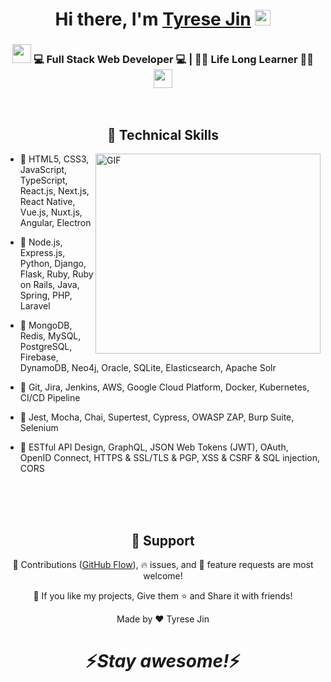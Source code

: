 <div align="center">
   <h1>Hi there, I'm <a href="#">Tyrese Jin</a> <img src="https://media.giphy.com/media/hvRJCLFzcasrR4ia7z/giphy.gif" width="25px"> </h1>
</div>



<div align="center">
<h3><img src="https://media.giphy.com/media/WUlplcMpOCEmTGBtBW/giphy.gif" width="30"> 💻 Full Stack Web Developer 💻 | 👨‍⚖️ Life Long Learner 👨‍⚖️ <img src="https://media.giphy.com/media/WUlplcMpOCEmTGBtBW/giphy.gif" width="30"></h3>
</div>

<br />

<h2 align="center">🌟 Technical Skills</h2>

<img align="right" height="320px" width="360px" alt="GIF" src="https://media.giphy.com/media/3FjEPbKqEPhPpmC8uY/giphy.gif" />

 - 🥀 HTML5, CSS3, JavaScript, TypeScript, React.js, Next.js, React Native, Vue.js, Nuxt.js, Angular, Electron
 
 - 🚀 Node.js, Express.js, Python, Django, Flask, Ruby, Ruby on Rails, Java, Spring, PHP, Laravel
 
 - 🏰 MongoDB, Redis, MySQL, PostgreSQL, Firebase, DynamoDB, Neo4j, Oracle, SQLite, Elasticsearch, Apache Solr
  
 - 🛫 Git, Jira, Jenkins, AWS, Google Cloud Platform, Docker, Kubernetes, CI/CD Pipeline
 
 - 🔭 Jest, Mocha, Chai, Supertest, Cypress, OWASP ZAP, Burp Suite, Selenium
 
 - 🏯 ESTful API Design, GraphQL, JSON Web Tokens (JWT), OAuth, OpenID Connect, HTTPS & SSL/TLS & PGP, XSS & CSRF & SQL injection, CORS
 
<br />
<br />
<br />

<h2 align="center">🤝 Support</h2>

<p align="center">🎀 Contributions (<a href="https://guides.github.com/introduction/flow" title="GitHub flow">GitHub Flow</a>), 🔥 issues, and 🥮 feature requests are most welcome!</p>

<p align="center">💙 If you like my projects, Give them ⭐ and Share it with friends!</p>
</p>
<p align="center">Made by ❤️ Tyrese Jin</p>

<h1 align='center'>⚡️<i>Stay awesome!</i>⚡️</h1>
